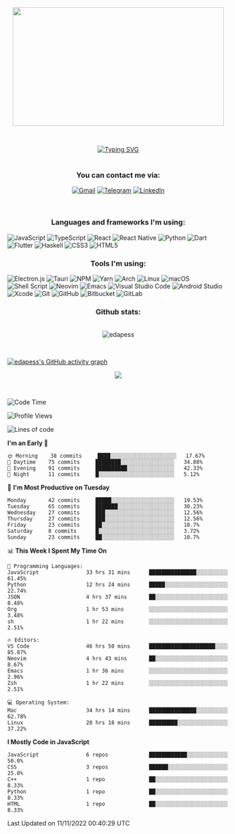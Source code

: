 <div align="center"><kbd><img src="https://user-images.githubusercontent.com/47182987/193909539-c95a6a7e-19ae-4af7-8f31-f5558eb4fe96.png" width="480" height="270"/></kbd></div>

&nbsp;

<div align="center">
<a href="https://git.io/typing-svg"><img src="https://readme-typing-svg.herokuapp.com?duration=7000&color=EBCB8B&background=3B4252F4&vCenter=true&width=900&lines=Hi+);I%E2%80%99m+interested+in+coding%2C+reading%2C+music%2C+apes;currently+working+as+a+React+Native+developer;looking+to+collaborate+on+React%2FJS%2FElectron%2FReact+Native%2FDart+project;Also+I'm+big+fan+of+Neovim%2C+Tmux%2C++Xmonad+and+all+Linux+stuff;Running+Arch+Linux+with+Xmonad,+Qtile+and+KDE+on+my+mobile+workstation;You+can+reach+me+by+an+email+below" alt="Typing SVG" /></a>
</div>
&nbsp;
<div align="center">
  <h3>You can contact me via:</h3>
  
[![Gmail](https://img.shields.io/badge/Gmail-D14836?style=for-the-badge&logo=gmail&logoColor=white)](mailto:edmondavetisyanw@gmail.com)
[![Telegram](https://img.shields.io/badge/Telegram-2CA5E0?style=for-the-badge&logo=telegram&logoColor=white)](https://t.me/edmondrush)
[![LinkedIn](https://img.shields.io/badge/linkedin-%230077B5.svg?style=for-the-badge&logo=linkedin&logoColor=white)](https://www.linkedin.com/skill-assessments/JavaScript/report/)
</div>

&nbsp;

<div align="center">
  <h3>Languages and frameworks I'm using:</h3>
  </div>
  
  ![JavaScript](https://img.shields.io/badge/javascript-%23323330.svg?style=for-the-badge&logo=javascript&logoColor=%23F7DF1E)
  ![TypeScript](https://img.shields.io/badge/typescript-%23007ACC.svg?style=for-the-badge&logo=typescript&logoColor=white)
  ![React](https://img.shields.io/badge/react-%2320232a.svg?style=for-the-badge&logo=react&logoColor=%2361DAFB)
  ![React Native](https://img.shields.io/badge/react_native-%2320232a.svg?style=for-the-badge&logo=react&logoColor=%2361DAFB)
  ![Python](https://img.shields.io/badge/python-3670A0?style=for-the-badge&logo=python&logoColor=ffdd54)
  ![Dart](https://img.shields.io/badge/dart-%230175C2.svg?style=for-the-badge&logo=dart&logoColor=white)
  ![Flutter](https://img.shields.io/badge/Flutter-%2302569B.svg?style=for-the-badge&logo=Flutter&logoColor=white)
  ![Haskell](https://img.shields.io/badge/Haskell-5e5086?style=for-the-badge&logo=haskell&logoColor=white)
  ![CSS3](https://img.shields.io/badge/css3-%231572B6.svg?style=for-the-badge&logo=css3&logoColor=white)
  ![HTML5](https://img.shields.io/badge/html5-%23E34F26.svg?style=for-the-badge&logo=html5&logoColor=white)
  
  <div align="center">
  <h3>Tools I'm using:</h3>
  </div>
  
  ![Electron.js](https://img.shields.io/badge/Electron-191970?style=for-the-badge&logo=Electron&logoColor=white)
  ![Tauri](https://img.shields.io/badge/tauri-%2324C8DB.svg?style=for-the-badge&logo=tauri&logoColor=%23FFFFFF)
  ![NPM](https://img.shields.io/badge/NPM-%23000000.svg?style=for-the-badge&logo=npm&logoColor=white)
  ![Yarn](https://img.shields.io/badge/yarn-%232C8EBB.svg?style=for-the-badge&logo=yarn&logoColor=white)
  ![Arch](https://img.shields.io/badge/Arch%20Linux-1793D1?logo=arch-linux&logoColor=fff&style=for-the-badge)
  ![Linux](https://img.shields.io/badge/Linux-FCC624?style=for-the-badge&logo=linux&logoColor=black)
  ![macOS](https://img.shields.io/badge/mac%20os-000000?style=for-the-badge&logo=macos&logoColor=F0F0F0)
  ![Shell Script](https://img.shields.io/badge/shell_script-%23121011.svg?style=for-the-badge&logo=gnu-bash&logoColor=white)
  ![Neovim](https://img.shields.io/badge/NeoVim-%2357A143.svg?&style=for-the-badge&logo=neovim&logoColor=white)
  ![Emacs](https://img.shields.io/badge/Emacs-%237F5AB6.svg?&style=for-the-badge&logo=gnu-emacs&logoColor=white)
  ![Visual Studio Code](https://img.shields.io/badge/Visual%20Studio%20Code-0078d7.svg?style=for-the-badge&logo=visual-studio-code&logoColor=white)
  ![Android Studio](https://img.shields.io/badge/Android%20Studio-3DDC84.svg?style=for-the-badge&logo=android-studio&logoColor=white)
  ![Xcode](https://img.shields.io/badge/Xcode-007ACC?style=for-the-badge&logo=Xcode&logoColor=white)
  ![Git](https://img.shields.io/badge/git-%23F05033.svg?style=for-the-badge&logo=git&logoColor=white)
  ![GitHub](https://img.shields.io/badge/github-%23121011.svg?style=for-the-badge&logo=github&logoColor=white)
  ![Bitbucket](https://img.shields.io/badge/bitbucket-%230047B3.svg?style=for-the-badge&logo=bitbucket&logoColor=white)
  ![GitLab](https://img.shields.io/badge/gitlab-%23181717.svg?style=for-the-badge&logo=gitlab&logoColor=white)
  
<div align="center">

  <h3>Github stats:</h3>
  <br>
  <img align="center" src="https://github-readme-streak-stats.herokuapp.com/?user=edapess&theme=dark" alt="edapess" />
</div>

&nbsp;

[![edapess's GitHub activity graph](https://activity-graph.herokuapp.com/graph?username=edapess&theme=xcode)](https://github.com/edapess)

<div align="center">
  <img src="https://github-readme-stats.vercel.app/api/wakatime?username=edapess&theme=dark&layout=compact"></img>
</div>

&nbsp;

<!--START_SECTION:waka-->
![Code Time](http://img.shields.io/badge/Code%20Time-1%2C952%20hrs%2036%20mins-blue)

![Profile Views](http://img.shields.io/badge/Profile%20Views-5-blue)

![Lines of code](https://img.shields.io/badge/From%20Hello%20World%20I%27ve%20Written-882%20Thousand%20lines%20of%20code-blue)

**I'm an Early 🐤** 

```text
🌞 Morning    38 commits     ████░░░░░░░░░░░░░░░░░░░░░   17.67% 
🌆 Daytime    75 commits     ████████░░░░░░░░░░░░░░░░░   34.88% 
🌃 Evening    91 commits     ██████████░░░░░░░░░░░░░░░   42.33% 
🌙 Night      11 commits     █░░░░░░░░░░░░░░░░░░░░░░░░   5.12%

```
📅 **I'm Most Productive on Tuesday** 

```text
Monday       42 commits     █████░░░░░░░░░░░░░░░░░░░░   19.53% 
Tuesday      65 commits     ███████░░░░░░░░░░░░░░░░░░   30.23% 
Wednesday    27 commits     ███░░░░░░░░░░░░░░░░░░░░░░   12.56% 
Thursday     27 commits     ███░░░░░░░░░░░░░░░░░░░░░░   12.56% 
Friday       23 commits     ██░░░░░░░░░░░░░░░░░░░░░░░   10.7% 
Saturday     8 commits      █░░░░░░░░░░░░░░░░░░░░░░░░   3.72% 
Sunday       23 commits     ██░░░░░░░░░░░░░░░░░░░░░░░   10.7%

```


📊 **This Week I Spent My Time On** 

```text
💬 Programming Languages: 
JavaScript               33 hrs 31 mins      ███████████████░░░░░░░░░░   61.45% 
Python                   12 hrs 24 mins      █████░░░░░░░░░░░░░░░░░░░░   22.74% 
JSON                     4 hrs 37 mins       ██░░░░░░░░░░░░░░░░░░░░░░░   8.48% 
Org                      1 hr 53 mins        ░░░░░░░░░░░░░░░░░░░░░░░░░   3.48% 
sh                       1 hr 22 mins        ░░░░░░░░░░░░░░░░░░░░░░░░░   2.51%

🔥 Editors: 
VS Code                  46 hrs 50 mins      █████████████████████░░░░   85.87% 
Neovim                   4 hrs 43 mins       ██░░░░░░░░░░░░░░░░░░░░░░░   8.67% 
Emacs                    1 hr 36 mins        ░░░░░░░░░░░░░░░░░░░░░░░░░   2.96% 
Zsh                      1 hr 22 mins        ░░░░░░░░░░░░░░░░░░░░░░░░░   2.51%

💻 Operating System: 
Mac                      34 hrs 14 mins      ███████████████░░░░░░░░░░   62.78% 
Linux                    20 hrs 18 mins      █████████░░░░░░░░░░░░░░░░   37.22%

```

**I Mostly Code in JavaScript** 

```text
JavaScript               6 repos             ████████████░░░░░░░░░░░░░   50.0% 
CSS                      3 repos             ██████░░░░░░░░░░░░░░░░░░░   25.0% 
C++                      1 repo              ██░░░░░░░░░░░░░░░░░░░░░░░   8.33% 
Python                   1 repo              ██░░░░░░░░░░░░░░░░░░░░░░░   8.33% 
HTML                     1 repo              ██░░░░░░░░░░░░░░░░░░░░░░░   8.33%

```



 Last Updated on 11/11/2022 00:40:29 UTC
<!--END_SECTION:waka-->
